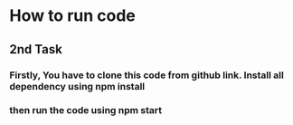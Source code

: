 # How to run code


## 2nd Task
### Firstly, You have to clone this code from github link. Install all dependency using npm install
### then run the code using npm start 

